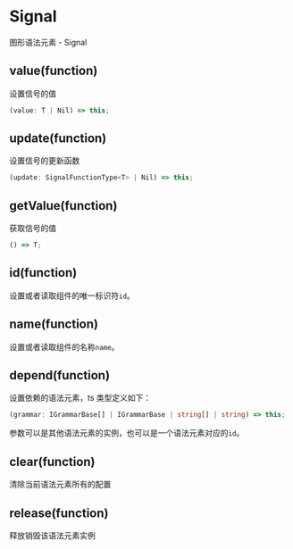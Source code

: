 # Signal

图形语法元素 - Signal

## value(function)

设置信号的值

```ts
(value: T | Nil) => this;
```

## update(function)

设置信号的更新函数

```ts
(update: SignalFunctionType<T> | Nil) => this;
```

## getValue(function)

获取信号的值

```ts
() => T;
```

## id(function)

设置或者读取组件的唯一标识符`id`。

## name(function)

设置或者读取组件的名称`name`。

## depend(function)

设置依赖的语法元素，ts 类型定义如下：

```ts
(grammar: IGrammarBase[] | IGrammarBase | string[] | string) => this;
```

参数可以是其他语法元素的实例，也可以是一个语法元素对应的`id`。

## clear(function)

清除当前语法元素所有的配置

## release(function)

释放销毁该语法元素实例
